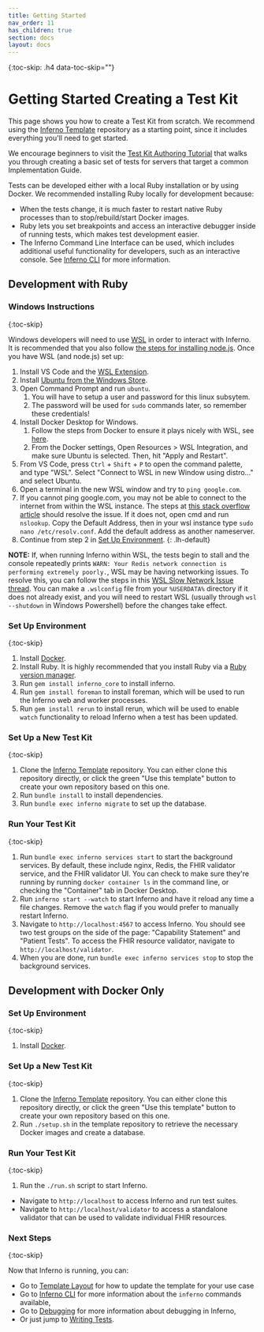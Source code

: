 ```yaml
---
title: Getting Started
nav_order: 11
has_children: true
section: docs
layout: docs
---
```

{:toc-skip: .h4 data-toc-skip=""}

# Getting Started Creating a Test Kit
This page shows you how to create a Test Kit from scratch. We recommend using the 
[Inferno Template](https://github.com/inferno-framework/inferno-template) repository
as a starting point, since it includes everything you'll need to get started.

We encourage beginners to visit the
[Test Kit Authoring Tutorial](https://github.com/inferno-training/inferno-tutorial/wiki)
that walks you through creating a basic set of tests for servers that target a common
Implementation Guide.

Tests can be developed either with a local Ruby installation or by using Docker.
We recommended installing Ruby locally for development because:
* When the tests change, it is much faster to restart native Ruby processes than to stop/rebuild/start
  Docker images.
* Ruby lets you set breakpoints and access an interactive debugger inside of
  running tests, which makes test development easier.
* The Inferno Command Line Interface can be used, which includes additional useful
  functionality for developers, such as an interactive console. See 
  [Inferno CLI](/docs/getting-started/inferno-cli.html) for more information.

## Development with Ruby

### Windows Instructions
{:toc-skip}

Windows developers will need to use [WSL](https://learn.microsoft.com/en-us/windows/dev-environment/javascript/nodejs-on-wsl#install-wsl-2) in order to interact with 
Inferno.  It is recommended that you also follow [the steps for installing node.js](https://learn.microsoft.com/en-us/windows/dev-environment/javascript/nodejs-on-wsl#install-nvm-nodejs-and-npm). 
Once you have WSL (and node.js) set up:

1. Install VS Code and the [WSL Extension](https://marketplace.visualstudio.com/items?itemName=ms-vscode-remote.remote-wsl).
1. Install [Ubuntu from the Windows Store](https://www.microsoft.com/store/productId/9PDXGNCFSCZV).
1. Open Command Prompt and run `ubuntu`.
	1. You will have to setup a user and password for this linux subsytem.
	2. The password will be used for `sudo` commands later, so remember these credentials!
1.  Install Docker Desktop for Windows.
	1. Follow the steps from Docker to ensure it plays nicely with WSL, see [here](https://docs.docker.com/desktop/wsl/#turn-on-docker-desktop-wsl-2).  
	2. From the Docker settings, Open Resources > WSL Integration, and make sure Ubuntu is selected.  Then, hit "Apply and Restart".
1. From VS Code, press `Ctrl` + `Shift` + `P` to open the command palette, and type "WSL".  Select "Connect to WSL in new Window using distro..." and select Ubuntu.
1.  Open a terminal in the new WSL window and try to `ping google.com`.
  1. If you cannot ping google.com, you may not be able to connect to the internet from within the WSL instance.  The steps at [this stack overflow article](https://stackoverflow.com/questions/55649015/could-not-resolve-host-github-com-only-in-windows-bash#:~:text=It%20could%20be%20that%20your%20/etc/resolv.conf%20file%20is%20corrupt%20%2D%20it%20happened%20to%20me!) should resolve the issue. If it does not, open cmd and run `nslookup`.  Copy the Default Address, then in your wsl instance type `sudo nano /etc/resolv.conf`.  Add the default address as another nameserver.
1. Continue from step 2 in [Set Up Environment](#set-up-environment).
{: .lh-default}

**NOTE:** If, when running Inferno within WSL, the tests begin to stall and the console repeatedly prints `WARN: Your Redis network connection is performing extremely poorly.`,
WSL may be having networking issues.  To resolve this, you can follow the steps in this [WSL Slow Network Issue thread](https://github.com/microsoft/WSL/issues/4901#issuecomment-1724482084).  You can make a `.wslconfig` file from your `%USERDATA%` directory if it does not already exist, and you will need to restart WSL (usually through `wsl --shutdown` in Windows Powershell) before the changes take effect.

### Set Up Environment
{:toc-skip}

1. Install [Docker](https://www.docker.com/get-started).
1. Install Ruby. It is highly recommended that you install Ruby via a [Ruby
   version
   manager](https://www.ruby-lang.org/en/documentation/installation/#managers).
1. Run `gem install inferno_core` to install inferno.
1. Run `gem install foreman` to install foreman, which will be used to run the
   Inferno web and worker processes.
1. Run `gem install rerun` to install rerun, which will be used to enable
   `watch` functionality to reload Inferno when a test has been updated.

### Set Up a New Test Kit
{:toc-skip}

1. Clone the [Inferno Template](https://github.com/inferno-framework/inferno-template) repository. You can
   either clone this repository directly, or click the green "Use this template"
   button to create your own repository based on this one.
1. Run `bundle install` to install dependencies.
1. Run `bundle exec inferno migrate` to set up the database.

### Run Your Test Kit
{:toc-skip}

1. Run `bundle exec inferno services start` to start the background services. By
   default, these include nginx, Redis, the FHIR validator service, and the FHIR
   validator UI. You can check to make sure they're running by running `docker container ls` in the
   command line, or checking the "Container" tab in Docker Desktop.
1. Run `inferno start --watch` to start Inferno and have it reload any time a file
   changes. Remove the `watch` flag if you would prefer to manually restart
   Inferno.
1. Navigate to `http://localhost:4567` to access Inferno. You should see two test groups on the side
   of the page: "Capability Statement" and "Patient Tests".
   To access the FHIR resource validator, navigate to
   `http://localhost/validator`.
1. When you are done, run `bundle exec inferno services stop` to stop the
   background services.

## Development with Docker Only

### Set Up Environment
{:toc-skip}

1. Install [Docker](https://www.docker.com/get-started).

### Set Up a New Test Kit
{:toc-skip}

1. Clone the [Inferno Template](https://github.com/inferno-framework/inferno-template) repository. You can
   either clone this repository directly, or click the green "Use this template"
   button to create your own repository based on this one.
1. Run `./setup.sh` in the template repository to retrieve the necessary Docker
   images and create a database.

### Run Your Test Kit
{:toc-skip}

1. Run the `./run.sh` script to start Inferno.
- Navigate to `http://localhost` to access Inferno and run test
  suites.
- Navigate to `http://localhost/validator` to access a
  standalone validator that can be used to validate individual FHIR resources.
   

### Next Steps
{:toc-skip}

Now that Inferno is running, you can:
- Go to [Template Layout](/docs/getting-started/repo-layout-and-organization.html) for
how to update the template for your use case
- Go to [Inferno CLI](/docs/getting-started/inferno-cli.html) for
more information about the `inferno` commands available,
- Go to [Debugging](/docs/getting-started/debugging.html) for
more information about debugging in Inferno,
- Or just jump to [Writing Tests](/docs/writing-tests).
